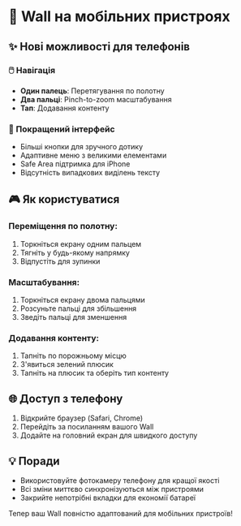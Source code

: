 # 📱 Wall на мобільних пристроях

## ✨ Нові можливості для телефонів

### 🖱️ Навігація
- **Один палець**: Перетягування по полотну
- **Два пальці**: Pinch-to-zoom масштабування  
- **Тап**: Додавання контенту

### 🎯 Покращений інтерфейс
- Більші кнопки для зручного дотику
- Адаптивне меню з великими елементами
- Safe Area підтримка для iPhone
- Відсутність випадкових виділень тексту

## 🎮 Як користуватися

### Переміщення по полотну:
1. Торкніться екрану одним пальцем
2. Тягніть у будь-якому напрямку
3. Відпустіть для зупинки

### Масштабування:
1. Торкніться екрану двома пальцями
2. Розсуньте пальці для збільшення
3. Зведіть пальці для зменшення

### Додавання контенту:
1. Тапніть по порожньому місцю
2. З'явиться зелений плюсик
3. Тапніть на плюсик та оберіть тип контенту

## 🌐 Доступ з телефону

1. Відкрийте браузер (Safari, Chrome)
2. Перейдіть за посиланням вашого Wall
3. Додайте на головний екран для швидкого доступу

## 💡 Поради

- Використовуйте фотокамеру телефону для кращої якості
- Всі зміни миттєво синхронізуються між пристроями
- Закрийте непотрібні вкладки для економії батареї

Тепер ваш Wall повністю адаптований для мобільних пристроїв! 